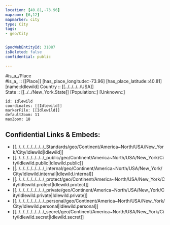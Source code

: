 ```yaml
---
location: [40.81,-73.96] 
mapzoom: [6,12] 
mapmarker: city 
type: City
tags:
- geo/City


SpocWebEntityId: 31087
isDeleted: false
confidential: public

---
```

#is_a_/Place  
#is_a_ :: [[Place]] 
[has_place_longitude::-73.96] 
[has_place_latitude::40.81] 
[name::Idlewild] 
Country :: [[../../../../USA]]  
State :: [[../../New_York.State]] 
[Population::] 
[Unknown::] 


```leaflet
id: Idlewild
coordinates: [[Idlewild]] 
markerFile: [[Idlewild]] 
defaultZoom: 11 
maxZoom: 18
```


## Confidential Links & Embeds: 
- [[../../../../../../../_Standards/geo/Continent/America~North/USA/New_York/City/Idlewild|Idlewild]] 
- [[../../../../../../../_public/geo/Continent/America~North/USA/New_York/City/Idlewild.public|Idlewild.public]] 
- [[../../../../../../../_internal/geo/Continent/America~North/USA/New_York/City/Idlewild.internal|Idlewild.internal]] 
- [[../../../../../../../_protect/geo/Continent/America~North/USA/New_York/City/Idlewild.protect|Idlewild.protect]] 
- [[../../../../../../../_private/geo/Continent/America~North/USA/New_York/City/Idlewild.private|Idlewild.private]] 
- [[../../../../../../../_personal/geo/Continent/America~North/USA/New_York/City/Idlewild.personal|Idlewild.personal]] 
- [[../../../../../../../_secret/geo/Continent/America~North/USA/New_York/City/Idlewild.secret|Idlewild.secret]] 
